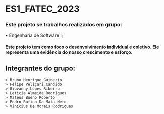# ES1_FATEC_2023

 <h3>Este projeto se trabalhos realizados em grupo:  <br></h3>
  • Engenharia de Software I;<br>

   <h4>Este projeto tem como foco o desenvolvimento individual e coletivo. Ele representa uma evidência do nosso crescimento e esforço. <br></h4>

## Integrantes do grupo:


    > Bruno Henrique Guinerio
    > Felipe Peliçari Candido
    > Giovanny Lopes Ribeiro
    > Leticia Almeida Rodrigues
    > Mateus Bueno Roberto
    > Pedro Rufino Da Mata Neto
    > Vinícius De Morais Rodrigues
